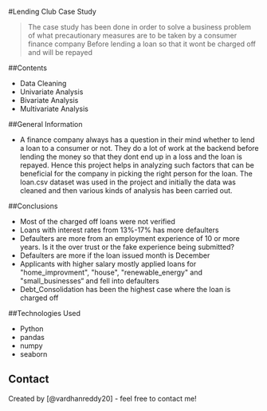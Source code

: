 #Lending Club Case Study 
>The case study has been done in order to solve a business problem of what precautionary measures are to be taken by a consumer finance company 
Before lending a loan so that it wont be charged off and will be repayed


##Contents
* Data Cleaning
* Univariate Analysis
* Bivariate Analysis
* Multivariate Analysis
 
##General Information
- A finance company always has a question in their mind whether to lend a loan to a consumer or not. They do a lot of work 
at the backend before lending the money so that they dont end up in a loss and the loan is repayed. Hence this project 
helps in analyzing such factors that can be beneficial for the company in picking the right person for the loan.
The loan.csv dataset was used in the project and initially the data was cleaned and then various kinds of analysis has been
carried out.

##Conclusions
- Most of the charged off loans were not verified
- Loans with interest rates from 13%-17% has more defaulters
- Defaulters are more from an employment experience of 10 or more years. Is it the over trust or the fake experience being submitted?
- Defaulters are more if the loan issued month is December
- Applicants with higher salary mostly applied loans for "home_improvment", "house", "renewable_energy" and "small_businesses“ and fell into defaulters
- Debt_Consolidation has been the highest case where the loan is charged off


##Technologies Used
- Python
- pandas
- numpy
- seaborn


## Contact
Created by [@vardhanreddy20] - feel free to contact me!



